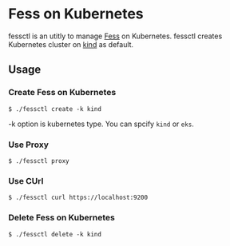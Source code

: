 # Fess on Kubernetes

fessctl is an utitly to manage [Fess](https://fess.codelibs.org/) on Kubernetes.
fessctl creates Kubernetes cluster on [kind](https://kind.sigs.k8s.io/) as default.

## Usage

### Create Fess on Kubernetes

```
$ ./fessctl create -k kind
```

-k option is kubernetes type. You can spcify `kind` or `eks`.

### Use Proxy

```
$ ./fessctl proxy
```

### Use CUrl

```
$ ./fessctl curl https://localhost:9200
```

### Delete Fess on Kubernetes

```
$ ./fessctl delete -k kind
```

